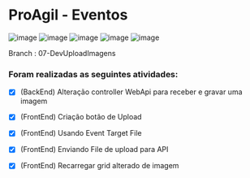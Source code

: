 # ProAgil - Eventos

![image](https://img.shields.io/badge/Angular-DD0031?style=for-the-badge&logo=angular&logoColor=white)
![image](https://img.shields.io/badge/C%23-239120?style=for-the-badge&logo=c-sharp&logoColor=white)
![image](https://img.shields.io/badge/.NET-5C2D91?style=for-the-badge&logo=.net&logoColor=white)
![image](https://img.shields.io/badge/TypeScript-007ACC?style=for-the-badge&logo=typescript&logoColor=white)
![image](https://img.shields.io/badge/HTML5-E34F26?style=for-the-badge&logo=html5&logoColor=white)


Branch : 07-DevUploadImagens
### Foram realizadas as seguintes atividades:

- [x] (BackEnd) Alteração controller WebApi para receber e gravar uma imagem 
- [x] (FrontEnd) Criação botão de Upload
- [x] (FrontEnd) Usando Event Target File
- [x] (FrontEnd) Enviando File de upload para API
- [x] (FrontEnd) Recarregar grid alterado de imagem

